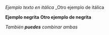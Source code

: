 *Ejemplo texto en itálica*
_Otro ejemplo de itálica

**Ejemplo negrita**
__Otro ejemplo de negrita__

_También **puedes** combinar ambas_
